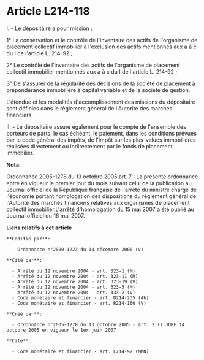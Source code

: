 # Article L214-118

I. - Le dépositaire a pour mission :

1° La conservation et le contrôle de l'inventaire des actifs de l'organisme de placement collectif immobilier à l'exclusion
des actifs mentionnés aux a à c du I de l'article L. 214-92 ;

2° Le contrôle de l'inventaire des actifs de l'organisme de placement collectif immobilier mentionnés aux a à c du I de
l'article L. 214-92 ;

3° De s'assurer de la régularité des décisions de la société de placement à prépondérance immobilière à capital variable et
de la société de gestion.

L'étendue et les modalités d'accomplissement des missions du dépositaire sont définies dans le règlement général de
l'Autorité des marchés financiers.

II. - Le dépositaire assure également pour le compte de l'ensemble des porteurs de parts, le cas échéant, le paiement, dans
les conditions prévues par le code général des impôts, de l'impôt sur les plus-values immobilières réalisées directement ou
indirectement par le fonds de placement immobilier.

**Nota:**

Ordonnance 2005-1278 du 13 octobre 2005 art. 7 : La présente ordonnance entre en vigueur le premier jour du mois suivant
celui de la publication au Journal officiel de la République française de l'arrêté du ministre chargé de l'économie portant
homologation des dispositions du règlement général de l'Autorité des marchés financiers relatives aux organismes de placement
collectif immobilier.L'arrêté d'homologation du 15 mai 2007 a été publié au Journal officiel du 16 mai 2007.

**Liens relatifs à cet article**

	**Codifié par**:

	  - Ordonnance n°2000-1223 du 14 décembre 2000 (V)

	**Cité par**:

	  - Arrêté du 12 novembre 2004 - art. 323-1 (M)
	  - Arrêté du 12 novembre 2004 - art. 323-11 (M)
	  - Arrêté du 12 novembre 2004 - art. 323-19 (V)
	  - Arrêté du 12 novembre 2004 - art. 323-5 (M)
	  - Arrêté du 12 novembre 2004 - art. 333-2 (V)
	  - Code monétaire et financier - art. D214-235 (Ab)
	  - Code monétaire et financier - art. R214-160 (V)

	**Créé par**:

	  - Ordonnance n°2005-1278 du 13 octobre 2005 - art. 2 () JORF 14 octobre 2005 en vigueur le 1er juin 2007

	**Cite**:

	  - Code monétaire et financier - art. L214-92 (MMN)
